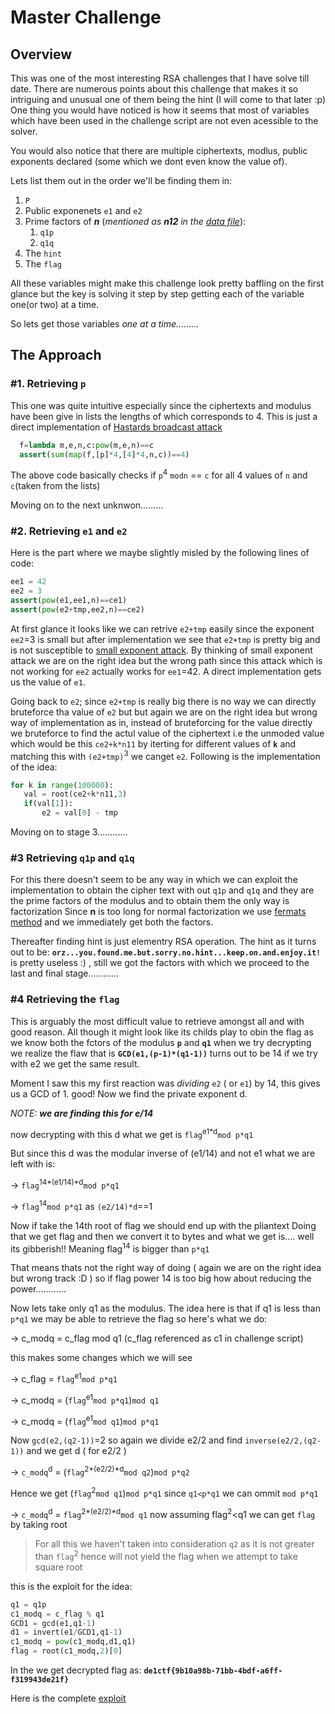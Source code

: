 # Master Challenge
## Overview 
This was one of the most interesting RSA challenges that I have solve till date. There are numerous points about this challenge that makes it so intriguing and unusual one of them being the hint (I will come to that later :p)  
One thing you would have noticed is how it seems that most of variables which have been used in the challenge script are not even acessible to the solver.

You would also notice that there are multiple ciphertexts, modlus, public exponents declared (some which we dont even know the value of). 

Lets list them out in the order we'll be finding them in:
1. ```P```
1. Public exponenets ```e1``` and ```e2```
1. Prime factors of ***n*** (*mentioned as **n12** in the [data file](https://github.com/Vishvesh-rao/CTF-Writeups/blob/master/Master%20challenge/data.py)*):
   1. ```q1p```
   1. ```q1q```
1. The ```hint``` 
1. The ```flag```

All these variables might make this challenge look pretty baffling on the first glance but the key is solving it step by step getting each of the variable one(or two) at a time.

So lets get those variables *one at a time.........*

## The Approach
###  #1. Retrieving **```p```**

This one was quite intuitive especially since the ciphertexts and modulus have been give in lists the lengths
of which corresponds to 4.
This is just a direct implementation of [Hastards broadcast attack](https://bitsdeep.com/posts/attacking-rsa-for-fun-and-ctf-points-part-2/)

```python
  f=lambda m,e,n,c:pow(m,e,n)==c
  assert(sum(map(f,[p]*4,[4]*4,n,c))==4)
```
The above code basically checks if `p`<sup>4</sup> `modn` == ```c``` for all 4 values of ```n``` and ```c```(taken from the lists) 

Moving on to the next unknwon.........

### #2. Retrieving **```e1```** and **```e2```**
Here is the part where we maybe slightly misled by the following lines of code:
```python
ee1 = 42
ee2 = 3
assert(pow(e1,ee1,n)==ce1)
assert(pow(e2+tmp,ee2,n)==ce2)
```
At first glance it looks like we can retrive ```e2+tmp``` easily since the exponent ```ee2```=3 is small but after implementation we see that ```e2+tmp``` is pretty big and is not susceptible to [small exponent attack](https://bitsdeep.com/posts/attacking-rsa-for-fun-and-ctf-points-part-2/).
By thinking of small exponent attack we are on the right idea but the wrong path since this attack which is not working for ```ee2``` actually works for ```ee1```=42. A direct implementation gets us the value of ```e1```.
 
Going back to ```e2```; since ```e2+tmp``` is really big there is no way we can directly bruteforce tha value of ```e2``` but
but again we are on the right idea but wrong way of implementation as in, instead of bruteforcing for the value directly we   bruteforce to find the actul value of the ciphertext i.e the unmoded value which would be this ```ce2+k*n11``` by iterting for different values of **```k```** and matching this with ```(e2+tmp)```<sup>3</sup> we canget ```e2```. Following is the implementation of the idea: 
 ```python
 for k in range(100000):
	val = root(ce2+k*n11,3)
	if(val[1]):
		e2 = val[0] - tmp
```
Moving on to stage 3............

### #3 Retrieving **```q1p```** and **```q1q```**

For this there doesn't seem to be any way in which we can exploit the implementation to obtain the cipher text with out
```q1p``` and ```q1q``` and they are the prime factors of the modulus and to obtain them the only way is factorization
Since **n** is too long for normal factorization we use [fermats method](https://bitsdeep.com/posts/attacking-rsa-for-fun-and-ctf-points-part-2/) and we immediately get both the factors.

Thereafter finding hint is just elementry RSA operation.
The hint as it turns out to be: 
**```orz...you.found.me.but.sorry.no.hint...keep.on.and.enjoy.it!```**
is pretty useless :) , still we got the factors with which we proceed to the last and final stage............

### #4 Retrieving the **```flag```**
This is arguably the most difficult value to retrieve amongst all and with good reason.
All though it might look like its childs play to obin the flag as we know both the fctors of the modulus **```p```** and **```q1```** when we try decrypting we realize the flaw that is **`GCD(e1,(p-1)*(q1-1))`** turns out to be 14 if we try with e2 we
get the same result.

Moment I saw this my first reaction was _dividing_ `e2` ( or `e1`) by 14, this gives us a GCD of 1. good! 
Now we find the private exponent d. 
 
*NOTE: **we are finding this for e/14***

now decrypting with this d what we get is `flag`<sup>e1*d</sup>`mod p*q1`

But since this d was the modular inverse of (e1/14) and not e1 what we are left with is:

-> `flag`<sup>14*(e1/14)*d</sup>`mod p*q1`

-> `flag`<sup>14</sup>`mod p*q1` as `(e2/14)*d`==1

Now if take the 14th root of flag we should end up with the pliantext
Doing that we get flag and then we convert it to bytes and what we get is.... well its gibberish!! Meaning flag<sup>14</sup>
is bigger than `p*q1`

That means thats not the right way of doing ( again we are on the right idea but wrong track :D )
so if flag power 14 is too big how about reducing the power............

Now lets take only q1 as the modulus. The idea here is that if q1 is less than `p*q1` we may be able to retrieve the flag
so here's what we do:

-> c_modq = c_flag mod q1  (c_flag referenced as c1 in challenge script)

this makes some changes which we will see

-> c_flag = `flag`<sup>e1</sup>`mod p*q1`

-> c_modq = (`flag`<sup>e1</sup>`mod p*q1`)`mod q1`

-> c_modq = (`flag`<sup>e1</sup>`mod q1`)`mod p*q1`

Now `gcd(e2,(q2-1))`=2
so again we divide e2/2 and find `inverse(e2/2,(q2-1))` and we get d ( for e2/2 )

-> `c_modq`<sup>d</sup> = (`flag`<sup>2*(e2/2)*d</sup>`mod q2`)`mod p*q2`

Hence we get (`flag`<sup>2</sup>`mod q1`)`mod p*q1`
since `q1<p*q1` we can ommit `mod p*q1`

-> `c_modq`<sup>d</sup> = `flag`<sup>2*(e2/2)*d</sup>`mod q1`
now assuming flag<sup>2</sup><q1 we can get `flag` by taking root


> For all this we haven't taken into consideration `q2` as it is not greater than `flag`<sup>2</sup>
hence will not yield the flag when we attempt to take square root

this is the exploit for the idea:
```python
q1 = q1p
c1_modq = c_flag % q1
GCD1 = gcd(e1,q1-1)
d1 = invert(e1/GCD1,q1-1)
c1_modq = pow(c1_modq,d1,q1)
flag = root(c1_modq,2)[0]
```
In the we get decrypted flag as: **`de1ctf{9b10a98b-71bb-4bdf-a6ff-f319943de21f}`**

Here is the complete [exploit](https://github.com/Vishvesh-rao/CTF-Writeups/blob/master/Master%20challenge/exploit.py)


